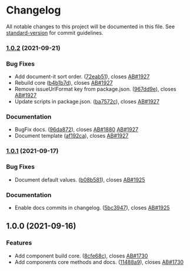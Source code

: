 # Changelog

All notable changes to this project will be documented in this file. See [standard-version](https://github.com/conventional-changelog/standard-version) for commit guidelines.

### [1.0.2](https://github.com/fmecgroup/skripio-component-template/compare/v1.0.1...v1.0.2) (2021-09-21)


### Bug Fixes

* Add document-it sort order. ([72eab51](https://github.com/fmecgroup/skripio-component-template/commit/72eab510b5ba430f9d124161ec252541e378cc41)), closes [AB#1927](https://github.com/fmecgroup/AB/issues/1927)
* Rebuild core ([b4b1b7d](https://github.com/fmecgroup/skripio-component-template/commit/b4b1b7d48045a683f7ee1dfc912fa2806bb9abda)), closes [AB#1927](https://github.com/fmecgroup/AB/issues/1927)
* Remove issueUrlFormat key from package.json. ([967dd9e](https://github.com/fmecgroup/skripio-component-template/commit/967dd9e40fec20b5234232d7119fba670b617aec)), closes [AB#1927](https://github.com/fmecgroup/AB/issues/1927)
* Update scripts in package.json. ([ba7572c](https://github.com/fmecgroup/skripio-component-template/commit/ba7572c8829a13544b1cacfa77ddd53e3bbcda60)), closes [AB#1927](https://github.com/fmecgroup/AB/issues/1927)


### Documentation

* BugFix docs. ([96da872](https://github.com/fmecgroup/skripio-component-template/commit/96da872e532d64f21adbf0988575749529719bae)), closes [AB#1880](https://github.com/fmecgroup/AB/issues/1880) [AB#1927](https://github.com/fmecgroup/AB/issues/1927)
* Document template ([af192ca](https://github.com/fmecgroup/skripio-component-template/commit/af192cabca6ca986f249ef3f77f819fc482db3a0)), closes [AB#1927](https://github.com/fmecgroup/AB/issues/1927)

### [1.0.1](https://github.com/fmecgroup/skripio-component-template/compare/v1.0.0...v1.0.1) (2021-09-17)


### Bug Fixes

* Document default values. ([b08b581](https://github.com/fmecgroup/skripio-component-template/commit/b08b581edfbf616080ef50bd41abd9d470a04182)), closes [AB#1925](https://dev.azure.com/fmec/FMS/_workitems/edit/1925)


### Documentation

* Enable docs commits in changelog. ([5bc3947](https://github.com/fmecgroup/skripio-component-template/commit/5bc3947a9d88c20738c54dd8da0de5ac78c1ea75)), closes [AB#1925](https://dev.azure.com/fmec/FMS/_workitems/edit/1925)

## 1.0.0 (2021-09-16)


### Features

* Add component build core. ([8cfe68c](https://github.com/fmecgroup/skripio-component-template/commit/8cfe68c43b06a72341ab51913e9906b789173dea)), closes [AB#1730](https://dev.azure.com/fmec/FMS/_workitems/edit/1730)
* Add components core methods and docs. ([11488a9](https://github.com/fmecgroup/skripio-component-template/commit/11488a999686d7545170c6adc0ff1a4a9505b514)), closes [AB#1730](https://dev.azure.com/fmec/FMS/_workitems/edit/1730)
